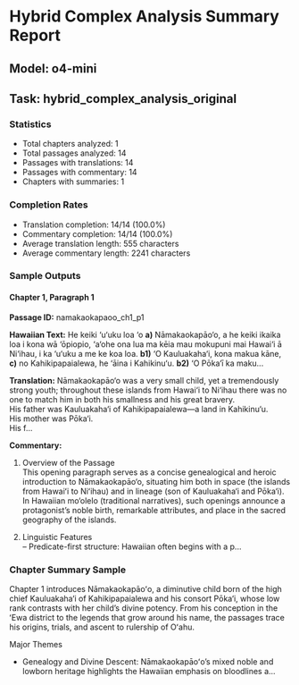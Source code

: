 # Hybrid Complex Analysis Summary Report
## Model: o4-mini
## Task: hybrid_complex_analysis_original

### Statistics
- Total chapters analyzed: 1
- Total passages analyzed: 14
- Passages with translations: 14
- Passages with commentary: 14
- Chapters with summaries: 1

### Completion Rates
- Translation completion: 14/14 (100.0%)
- Commentary completion: 14/14 (100.0%)
- Average translation length: 555 characters
- Average commentary length: 2241 characters

### Sample Outputs

#### Chapter 1, Paragraph 1
**Passage ID:** namakaokapaoo_ch1_p1

**Hawaiian Text:**
He keiki ‘u‘uku loa ‘o **a)** Nāmakaokapāo‘o, a he  keiki ikaika loa i kona wā ‘ōpiopio, ‘a‘ohe ona lua  ma kēia mau mokupuni mai Hawai‘i ā Ni‘ihau, i ka  ‘u‘uku a me ke koa loa. **b1)** ‘O Kauluakaha‘i, kona   makua kāne, **c)** no Kahikipapaialewa, he ‘āina i  Kahikinu‘u. **b2)** ‘O Pōka‘ī ka maku...

**Translation:**
Nāmakaokapāo‘o was a very small child, yet a tremendously strong youth; throughout these islands from Hawai‘i to Ni‘ihau there was no one to match him in both his smallness and his great bravery.  
His father was Kauluakaha‘i of Kahikipapaialewa—a land in Kahikinu‘u.  
His mother was Pōka‘i.  
His f...

**Commentary:**
1. Overview of the Passage  
This opening paragraph serves as a concise genealogical and heroic introduction to Nāmakaokapāo‘o, situating him both in space (the islands from Hawaiʻi to Niʻihau) and in lineage (son of Kauluakaha‘i and Pōka‘i). In Hawaiian mo‘olelo (traditional narratives), such openings announce a protagonist’s noble birth, remarkable attributes, and place in the sacred geography of the islands.

2. Linguistic Features  
– Predicate-first structure: Hawaiian often begins with a p...

### Chapter Summary Sample
Chapter 1 introduces Nāmakaokapāoʻo, a diminutive child born of the high chief Kauluakaha‘i of Kahikipapaialewa and his consort Pōka‘i, whose low rank contrasts with her child’s divine potency. From his conception in the ʻEwa district to the legends that grow around his name, the passages trace his origins, trials, and ascent to rulership of Oʻahu.  

Major Themes  
- Genealogy and Divine Descent:  Nāmakaokapāoʻo’s mixed noble and lowborn heritage highlights the Hawaiian emphasis on bloodlines a...
